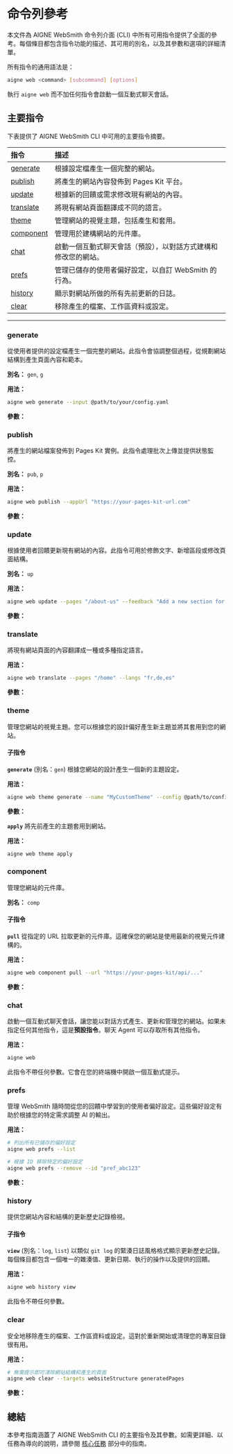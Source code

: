 # 命令列參考

本文件為 AIGNE WebSmith 命令列介面 (CLI) 中所有可用指令提供了全面的參考。每個條目都包含指令功能的描述、其可用的別名，以及其參數和選項的詳細清單。

所有指令的通用語法是：
```bash
aigne web <command> [subcommand] [options]
```

執行 `aigne web` 而不加任何指令會啟動一個互動式聊天會話。

## 主要指令

下表提供了 AIGNE WebSmith CLI 中可用的主要指令摘要。

| 指令 | 描述 |
| :--- | :--- |
| [generate](#generate) | 根據設定檔產生一個完整的網站。 |
| [publish](#publish) | 將產生的網站內容發佈到 Pages Kit 平台。 |
| [update](#update) | 根據新的回饋或需求修改現有網站的內容。 |
| [translate](#translate) | 將現有網站頁面翻譯成不同的語言。 |
| [theme](#theme) | 管理網站的視覺主題，包括產生和套用。 |
| [component](#component) | 管理用於建構網站的元件庫。 |
| [chat](#chat) | 啟動一個互動式聊天會話（預設），以對話方式建構和修改您的網站。 |
| [prefs](#prefs) | 管理已儲存的使用者偏好設定，以自訂 WebSmith 的行為。 |
| [history](#history) | 顯示對網站所做的所有先前更新的日誌。 |
| [clear](#clear) | 移除產生的檔案、工作區資料或設定。 |

---

### generate
從使用者提供的設定檔產生一個完整的網站。此指令會協調整個過程，從規劃網站結構到產生頁面內容和範本。

**別名：** `gen`, `g`

**用法：**
```bash
aigne web generate --input @path/to/your/config.yaml
```

**參數：**

<x-field-group>
  <x-field data-name="config" data-type="String" data-required="true" data-desc="網站設定檔的路徑。這通常透過 --input 旗標提供。"></x-field>
  <x-field data-name="glossary" data-type="String" data-required="false" data-desc="包含術語詞彙表的檔案，以確保在產生的內容中術語的一致性。使用 @<file> 格式。"></x-field>
  <x-field data-name="forceRegenerate" data-type="Boolean" data-required="false" data-desc="如果設定為 true，則會強制重新產生所有頁面，即使它們已經存在。"></x-field>
</x-field-group>

### publish
將產生的網站檔案發佈到 Pages Kit 實例。此指令處理批次上傳並提供狀態監控。

**別名：** `pub`, `p`

**用法：**
```bash
aigne web publish --appUrl "https://your-pages-kit-url.com"
```

**參數：**

<x-field-group>
  <x-field data-name="appUrl" data-type="String" data-required="false" data-desc="將要發佈頁面的目標 Pages Kit 網站的基礎 URL。"></x-field>
  <x-field data-name="with-navigations" data-type="Boolean" data-required="false" data-desc="如果設定為 true，則在發佈頁面的同時發佈網站導覽資料。"></x-field>
  <x-field data-name="with-locales" data-type="Boolean" data-required="false" data-desc="如果設定為 true，則發佈網站的地區設定和語言設定。"></x-field>
</x-field-group>

### update
根據使用者回饋更新現有網站的內容。此指令可用於修飾文字、新增區段或修改頁面結構。

**別名：** `up`

**用法：**
```bash
aigne web update --pages "/about-us" --feedback "Add a new section for team members."
```

**參數：**

<x-field-group>
  <x-field data-name="pages" data-type="Array" data-required="false" data-desc="要更新的頁面路徑陣列（例如 /about-us, /contact）。"></x-field>
  <x-field data-name="feedback" data-type="String" data-required="false" data-desc="關於內容所需變更或改進的詳細描述。"></x-field>
  <x-field data-name="glossary" data-type="String" data-required="false" data-desc="包含術語詞彙表的檔案，以確保一致性。使用 @<file> 格式。"></x-field>
</x-field-group>

### translate
將現有網站頁面的內容翻譯成一種或多種指定語言。

**用法：**
```bash
aigne web translate --pages "/home" --langs "fr,de,es"
```

**參數：**

<x-field-group>
  <x-field data-name="pages" data-type="Array" data-required="false" data-desc="要翻譯的頁面路徑陣列。"></x-field>
  <x-field data-name="langs" data-type="Array" data-required="false" data-desc="要將內容翻譯成的語言代碼陣列。可用代碼包括：en, zh, zh-TW, ja, fr, de, es, it, ru, ko, pt, ar。"></x-field>
  <x-field data-name="feedback" data-type="String" data-required="false" data-desc="用於提高翻譯品質的具體說明或回饋。"></x-field>
  <x-field data-name="glossary" data-type="String" data-required="false" data-desc="包含術語詞彙表的檔案，以確保翻譯一致性。使用 @<file> 格式。"></x-field>
</x-field-group>

### theme
管理您網站的視覺主題。您可以根據您的設計偏好產生新主題並將其套用到您的網站。

#### 子指令

**`generate`** (別名：`gen`)
根據您網站的設計產生一個新的主題設定。

**用法：**
```bash
aigne web theme generate --name "MyCustomTheme" --config @path/to/config.yaml
```

**參數：**

<x-field-group>
  <x-field data-name="name" data-type="String" data-required="false" data-desc="新主題的唯一名稱。"></x-field>
  <x-field data-name="config" data-type="String" data-required="false" data-desc="作為主題基礎的網站設定檔路徑。"></x-field>
</x-field-group>

**`apply`**
將先前產生的主題套用到網站。

**用法：**
```bash
aigne web theme apply
```

### component
管理您網站的元件庫。

**別名：** `comp`

#### 子指令

**`pull`**
從指定的 URL 拉取更新的元件庫。這確保您的網站是使用最新的視覺元件建構的。

**用法：**
```bash
aigne web component pull --url "https://your-pages-kit/api/..."
```

**參數：**

<x-field-group>
  <x-field data-name="url" data-type="String" data-required="true" data-desc="由您的 Pages Kit 實例提供的、用於拉取元件庫的完整 URL。"></x-field>
</x-field-group>

### chat
啟動一個互動式聊天會話，讓您能以對話方式產生、更新和管理您的網站。如果未指定任何其他指令，這是**預設指令**。聊天 Agent 可以存取所有其他指令。

**用法：**
```bash
aigne web
```

此指令不帶任何參數。它會在您的終端機中開啟一個互動式提示。

### prefs
管理 WebSmith 隨時間從您的回饋中學習到的使用者偏好設定。這些偏好設定有助於根據您的特定需求調整 AI 的輸出。

**用法：**
```bash
# 列出所有已儲存的偏好設定
aigne web prefs --list

# 根據 ID 移除特定的偏好設定
aigne web prefs --remove --id "pref_abc123"
```

**參數：**

<x-field-group>
  <x-field data-name="--list" data-type="Flag" data-required="false" data-desc="顯示所有已儲存使用者偏好設定的格式化清單。"></x-field>
  <x-field data-name="--remove" data-type="Flag" data-required="false" data-desc="移除一個或多個偏好設定。需要 --id 參數，否則會提示進行選擇。"></x-field>
  <x-field data-name="--toggle" data-type="Flag" data-required="false" data-desc="切換一個或多個偏好設定的啟用狀態。需要 --id 參數，否則會提示。"></x-field>
  <x-field data-name="--id" data-type="Array" data-required="false" data-desc="要管理（移除或切換）的偏好設定 ID 陣列。僅在非互動式地使用 --remove 或 --toggle 時需要。"></x-field>
</x-field-group>

### history
提供您網站內容和結構的更新歷史記錄檢視。

#### 子指令

**`view`** (別名：`log`, `list`)
以類似 `git log` 的緊湊日誌風格格式顯示更新歷史記錄。每個條目都包含一個唯一的雜湊值、更新日期、執行的操作以及提供的回饋。

**用法：**
```bash
aigne web history view
```

此指令不帶任何參數。

### clear
安全地移除產生的檔案、工作區資料或設定。這對於重新開始或清理您的專案目錄很有用。

**用法：**
```bash
# 無需提示即可清除網站結構和產生的頁面
aigne web clear --targets websiteStructure generatedPages
```

**參數：**

<x-field-group>
  <x-field data-name="targets" data-type="Array" data-required="false" data-desc="無需提示即可清除的項目陣列。可能的值包括：websiteStructure, generatedPages, websiteConfig, deploymentConfig, authTokens, mediaDescription。"></x-field>
  <x-field data-name="pagesDir" data-type="String" data-required="false" data-desc="覆寫您的來源頁面的預設目錄路徑。"></x-field>
  <x-field data-name="tmpDir" data-type="String" data-required="false" data-desc="覆寫暫存工作區的預設目錄路徑。"></x-field>
  <x-field data-name="outputDir" data-type="String" data-required="false" data-desc="覆寫產生頁面的預設目錄路徑。"></x-field>
  <x-field data-name="configPath" data-type="String" data-required="false" data-desc="覆寫設定檔的預設路徑。"></x-field>
</x-field-group>

## 總結

本參考指南涵蓋了 AIGNE WebSmith CLI 的主要指令及其參數。如需更詳細、以任務為導向的說明，請參閱 [核心任務](./core-tasks.md) 部分中的指南。